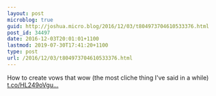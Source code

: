 ```yaml
---
layout: post
microblog: true
guid: http://joshua.micro.blog/2016/12/03/t804973704610533376.html
post_id: 34497
date: 2016-12-03T20:01:01+1100
lastmod: 2019-07-30T17:41:20+1100
type: post
url: /2016/12/03/t804973704610533376.html
---
```

How to create vows that wow (the most cliche thing I've said in a while) [t.co/HL249oVgu...](https://t.co/HL249oVgua)
